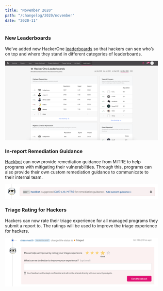 ```yaml
---
title: "November 2020"
path: "/changelog/2020/november"
date: "2020-11"
---
```


### New Leaderboards
We’ve added new HackerOne [leaderboards](/hackers/leaderboards.html) so that hackers can see who’s on top and where they stand in different categories of leaderboards.

![new leaderboards](./images/nov_2020_new_leaderboards.png)

### In-report Remediation Guidance
[Hackbot](/programs/hackbot.html) can now provide remediation guidance from MITRE to help programs with mitigating their vulnerabilities. Through this, programs can also provide their own custom remediation guidance to communicate to their internal team.

![remediation guidance](./images/nov_2020_remediation_guidance.png)

### Triage Rating for Hackers
Hackers can now rate their triage experience for all managed programs they submit a report to. The ratings will be used to improve the triage experience for hackers.

![hacker triage rating](./images/nov_2020_hacker_triage_rating.png)
